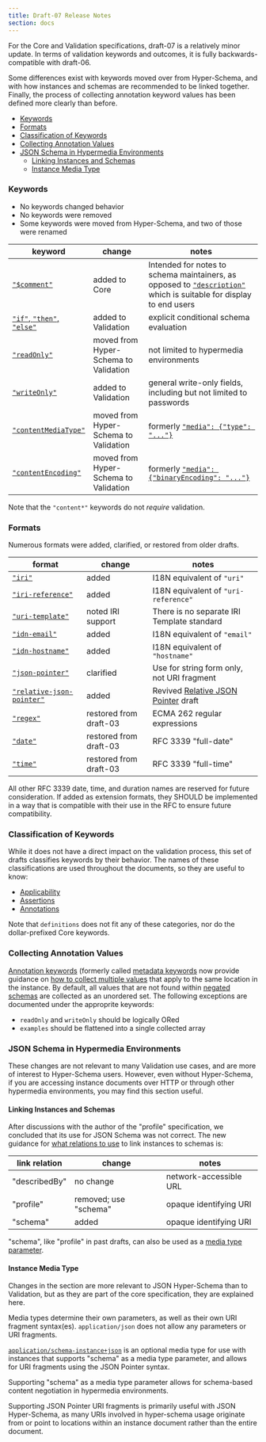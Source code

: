 ```yaml
---
title: Draft-07 Release Notes
section: docs
---
```


For the Core and Validation specifications, draft-07 is a relatively
minor update.  In terms of validation keywords and outcomes, it is fully
backwards-compatible with draft-06.

Some differences exist with keywords moved over from Hyper-Schema, and with
how instances and schemas are recommended to be linked together.  Finally,
the process of collecting annotation keyword values has been defined
more clearly than before.

* [Keywords](#keywords)
* [Formats](#formats)
* [Classification of Keywords](#classification-of-keywords)
* [Collecting Annotation Values](#collecting-annotation-values)
* [JSON Schema in Hypermedia Environments](#json-schema-in-hypermedia-environments)
    * [Linking Instances and Schemas](#linking-instances-and-schemas)
    * [Instance Media Type](#instance-media-type)

### Keywords

* No keywords changed behavior
* No keywords were removed
* Some keywords were moved from Hyper-Schema, and two of those were renamed

| keyword | change | notes
| ---- | ---- | ----
[`"$comment"`](../../draft-07/json-schema-core.html#rfc.section.9) | added to Core | Intended for notes to schema maintainers, as opposed to [`"description"`](../../draft-07/json-schema-validation.html#rfc.section.10.1) which is suitable for display to end users
[`"if"`, `"then"`, `"else"`](../../draft-07/json-schema-validation.html#rfc.section.6.6) | added to Validation | explicit conditional schema evaluation 
[`"readOnly"`](../../draft-07/json-schema-validation.html#rfc.section.10.3) | moved from Hyper-Schema to Validation | not limited to hypermedia environments
[`"writeOnly"`](../../draft-07/json-schema-validation.html#rfc.section.10.3) | added to Validation | general write-only fields, including but not limited to passwords
[`"contentMediaType"`](../../draft-07/json-schema-validation.html#rfc.section.8) | moved from Hyper-Schema to Validation | formerly [`"media": {"type": "..."}`](../../draft-06/json-schema-hypermedia.html#rfc.section.5.3)
[`"contentEncoding"`](../../draft-07/json-schema-validation.html#rfc.section.8)  | moved from Hyper-Schema to Validation | formerly [`"media": {"binaryEncoding": "..."}`](../../draft-06/json-schema-hypermedia.html#rfc.section.5.3)

Note that the `"content*"` keywords do not _require_ validation.

### Formats

Numerous formats were added, clarified, or restored from older drafts.

| format | change | notes
| ---- | ---- | ----
[`"iri"`](../../draft-07/json-schema-validation.html#rfc.section.7.3.5) | added | I18N equivalent of `"uri"`
[`"iri-reference"`](../../draft-07/json-schema-validation.html#rfc.section.7.3.5) | added | I18N equivalent of `"uri-reference"`
[`"uri-template"`](../../draft-07/json-schema-validation.html#rfc.section.7.3.6) | noted IRI support | There is no separate IRI Template standard
[`"idn-email"`](../../draft-07/json-schema-validation.html#rfc.section.7.3.2) | added | I18N equivalent of `"email"`
[`"idn-hostname"`](../../draft-07/json-schema-validation.html#rfc.section.7.3.3) | added | I18N equivalent of `"hostname"`
[`"json-pointer"`](../../draft-07/json-schema-validation.html#rfc.section.7.3.7) | clarified | Use for string form only, not URI fragment
[`"relative-json-pointer"`](../../draft-07/json-schema-validation.html#rfc.section.7.3.7) | added | Revived [Relative JSON Pointer](../../draft-07/relative-json-pointer.html) draft
[`"regex"`](../../draft-07/json-schema-validation.html#rfc.section.7.3.8) | restored from draft-03 | ECMA 262 regular expressions
[`"date"`](../../draft-07/json-schema-validation.html#rfc.section.7.3.1) | restored from draft-03 | RFC 3339 "full-date"
[`"time"`](../../draft-07/json-schema-validation.html#rfc.section.7.3.1) | restored from draft-03 | RFC 3339 "full-time"

All other RFC 3339 date, time, and duration names are reserved for future
consideration.  If added as extension formats, they SHOULD be implemented
in a way that is compatible with their use in the RFC to ensure future
compatibility.

### Classification of Keywords

While it does not have a direct impact on the validation process, this set
of drafts classifies keywords by their behavior.  The names of these
classifications are used throughout the documents, so they are useful
to know:

* [Applicability](../../draft-07/json-schema-validation.html#rfc.section.3.1)
* [Assertions](../../draft-07/json-schema-validation.html#rfc.section.3.2)
* [Annotations](../../draft-07/json-schema-validation.html#rfc.section.3.3)

Note that `definitions` does not fit any of these categories, nor do the
dollar-prefixed Core keywords.

### Collecting Annotation Values

[Annotation keywords](../../draft-07/json-schema-validation.html#rfc.section.10) (formerly
called [metadata keywords](../../draft-06/json-schema-validation.html#rfc.section.7)
now provide guidance on
[how to collect multiple values](../../draft-07/json-schema-validation.html#rfc.section.3.3)
that apply to the same location in the instance.  By default, all values
that are not found within
[negated schemas](../../draft-07/json-schema-validation.html#rfc.section.3.3.1) are collected
as an unordered set.  The following exceptions are documented under the
approprite keywords:

* `readOnly` and `writeOnly` should be logically ORed
* `examples` should be flattened into a single collected array

### JSON Schema in Hypermedia Environments

These changes are not relevant to many Validation use cases, and are more
of interest to Hyper-Schema users.  However, even without Hyper-Schema,
if you are accessing instance documents over HTTP or through other hypermedia
environments, you may find this section useful.

#### Linking Instances and Schemas

After discussions with the author of the "profile" specification, we concluded
that its use for JSON Schema was not correct.  The new guidance for
[what relations to use](../../draft-07/json-schema-core.html#rfc.section.11.1)
to link instances to schemas is:

| link relation | change | notes
| ---- | ---- | ----
"describedBy" | no change | network-accessible URL
"profile" | removed; use "schema" | opaque identifying URI
"schema" | added | opaque identifying URI

"schema", like "profile" in past drafts, can also be used as a
[media type parameter](../../draft-07/json-schema-core.html#rfc.section.11.2).

#### Instance Media Type

Changes in the section are more relevant to JSON Hyper-Schema than to
Validation, but as they are part of the core specification, they are
explained here.

Media types determine their own parameters, as well as their own
URI fragment syntax(es).  `application/json` does not allow any parameters
or URI fragments.

[`application/schema-instance+json`](../../draft-07/json-schema-core.html#rfc.section.4.2.2)
 is an optional media type for use with instances that supports "schema"
as a media type parameter, and allows for URI fragments using the JSON Pointer
syntax.

Supporting "schema" as a media type parameter allows for
schema-based content negotiation in hypermedia environments.

Supporting JSON Pointer URI fragments is primarily useful with JSON Hyper-Schema,
as many URIs involved in hyper-schema usage originate from or point to
locations within an instance document rather than the entire document.
